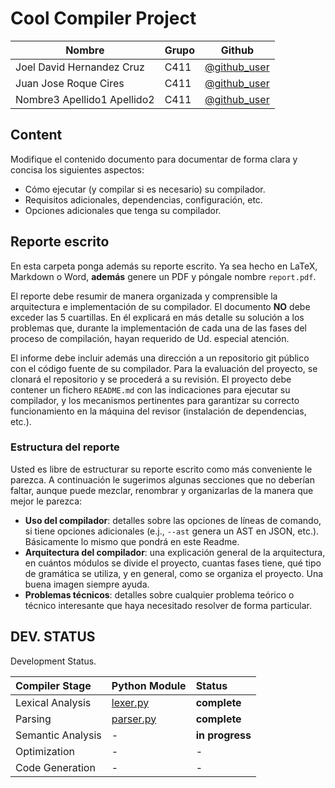 # Cool Compiler Project

**Nombre** | **Grupo** | **Github**
--|--|--
Joel David Hernandez Cruz   | C411 | [@github_user](https://github.com/JDavid17)
Juan Jose Roque Cires       | C411 | [@github_user](https://github.com/<user>)
Nombre3 Apellido1 Apellido2 | C411 | [@github_user](https://github.com/julioc1p)

## Content
Modifique el contenido documento para documentar de forma clara y concisa los siguientes aspectos:

- Cómo ejecutar (y compilar si es necesario) su compilador.
- Requisitos adicionales, dependencias, configuración, etc.
- Opciones adicionales que tenga su compilador.

## Reporte escrito

En esta carpeta ponga además su reporte escrito. Ya sea hecho en LaTeX, Markdown o Word, **además** genere un PDF y póngale nombre `report.pdf`.

El reporte debe resumir de manera organizada y comprensible la arquitectura e implementación de su compilador.
El documento **NO** debe exceder las 5 cuartillas.
En él explicará en más detalle su solución a los problemas que, durante la implementación de cada una de las fases del proceso de compilación, hayan requerido de Ud. especial atención.

El informe debe incluir además una dirección a un repositorio git público con el código fuente de su compilador. Para la evaluación del proyecto, se clonará el repositorio y se procederá a su revisión. El proyecto debe contener un fichero `README.md` con las indicaciones para ejecutar su compilador, y los mecanismos pertinentes para garantizar su correcto funcionamiento en la máquina del revisor (instalación de dependencias, etc.).

### Estructura del reporte

Usted es libre de estructurar su reporte escrito como más conveniente le parezca. A continuación le sugerimos algunas secciones que no deberían faltar, aunque puede mezclar, renombrar y organizarlas de la manera que mejor le parezca:

- **Uso del compilador**: detalles sobre las opciones de líneas de comando, si tiene opciones adicionales (e.j., `--ast` genera un AST en JSON, etc.). Básicamente lo mismo que pondrá en este Readme.
- **Arquitectura del compilador**: una explicación general de la arquitectura, en cuántos módulos se divide el proyecto, cuantas fases tiene, qué tipo de gramática se utiliza, y en general, como se organiza el proyecto. Una buena imagen siempre ayuda.
- **Problemas técnicos**: detalles sobre cualquier problema teórico o técnico interesante que haya necesitado resolver de forma particular.

## DEV. STATUS

Development Status.

| Compiler Stage     | Python Module                         | Status                      |
|:-------------------|:--------------------------------------|:----------------------------|
| Lexical Analysis   | [lexer.py](/lexer.py)                 | **complete**             |
| Parsing            | [parser.py](/parser.py)               | **complete**             |
| Semantic Analysis  | -                                     | **in progress**                           |
| Optimization       | -                                     | -                           |
| Code Generation    | -                                     | -                           |
